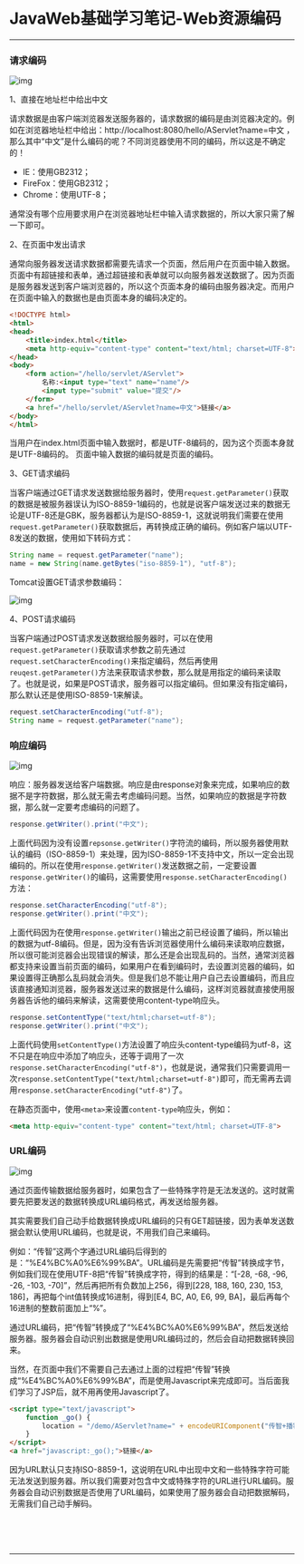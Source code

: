 # JavaWeb基础学习笔记-Web资源编码

---

### 请求编码

![img](images/1581571404643.png)

1、直接在地址栏中给出中文

请求数据是由客户端浏览器发送服务器的，请求数据的编码是由浏览器决定的。例如在浏览器地址栏中给出：http://localhost:8080/hello/AServlet?name=中文 ，那么其中“中文”是什么编码的呢？不同浏览器使用不同的编码，所以这是不确定的！

* IE：使用GB2312；
* FireFox：使用GB2312；
* Chrome：使用UTF-8；

通常没有哪个应用要求用户在浏览器地址栏中输入请求数据的，所以大家只需了解一下即可。

2、在页面中发出请求

通常向服务器发送请求数据都需要先请求一个页面，然后用户在页面中输入数据。页面中有超链接和表单，通过超链接和表单就可以向服务器发送数据了。因为页面是服务器发送到客户端浏览器的，所以这个页面本身的编码由服务器决定。而用户在页面中输入的数据也是由页面本身的编码决定的。

~~~html
<!DOCTYPE html>
<html>
<head>
	<title>index.html</title>
	<meta http-equiv="content-type" content="text/html; charset=UTF-8"> 
</head> 
<body>
	<form action="/hello/servlet/AServlet">
		名称:<input type="text" name="name"/>
		<input type="submit" value="提交"/>
	</form>
	<a href="/hello/servlet/AServlet?name=中文">链接</a>
</body>
</html>
~~~

当用户在index.html页面中输入数据时，都是UTF-8编码的，因为这个页面本身就是UTF-8编码的。
页面中输入数据的编码就是页面的编码。

3、GET请求编码

当客户端通过GET请求发送数据给服务器时，使用`request.getParameter()`获取的数据是被服务器误认为ISO-8859-1编码的，也就是说客户端发送过来的数据无论是UTF-8还是GBK，服务器都认为是ISO-8859-1，这就说明我们需要在使用`request.getParameter()`获取数据后，再转换成正确的编码。例如客户端以UTF-8发送的数据，使用如下转码方式：

~~~java
String name = request.getParameter("name");
name = new String(name.getBytes("iso-8859-1"), "utf-8");
~~~

Tomcat设置GET请求参数编码：

![img](images/1581571450206.png)

4、POST请求编码

当客户端通过POST请求发送数据给服务器时，可以在使用`request.getParameter()`获取请求参数之前先通过`request.setCharacterEncoding()`来指定编码，然后再使用`reuqest.getParameter()`方法来获取请求参数，那么就是用指定的编码来读取了。也就是说，如果是POST请求，服务器可以指定编码。但如果没有指定编码，那么默认还是使用ISO-8859-1来解读。

~~~java
request.setCharacterEncoding("utf-8");
String name = request.getParameter("name");
~~~

### 响应编码

![img](images/1581571512731.png)

响应：服务器发送给客户端数据。响应是由response对象来完成，如果响应的数据不是字符数据，那么就无需去考虑编码问题。当然，如果响应的数据是字符数据，那么就一定要考虑编码的问题了。

~~~java
response.getWriter().print("中文");
~~~

上面代码因为没有设置`repsonse.getWriter()`字符流的编码，所以服务器使用默认的编码（ISO-8859-1）来处理，因为ISO-8859-1不支持中文，所以一定会出现编码的。所以在使用`response.getWriter()`发送数据之前，一定要设置`response.getWriter()`的编码，这需要使用`response.setCharacterEncoding()`方法：

~~~java
response.setCharacterEncoding("utf-8");
response.getWriter().print("中文");
~~~

上面代码因为在使用`response.getWriter()`输出之前已经设置了编码，所以输出的数据为utf-8编码。但是，因为没有告诉浏览器使用什么编码来读取响应数据，所以很可能浏览器会出现错误的解读，那么还是会出现乱码的。当然，通常浏览器都支持来设置当前页面的编码，如果用户在看到编码时，去设置浏览器的编码，如果设置得正确那么乱码就会消失。但是我们总不能让用户自己去设置编码，而且应该直接通知浏览器，服务器发送过来的数据是什么编码，这样浏览器就直接使用服务器告诉他的编码来解读，这需要使用content-type响应头。

~~~java
response.setContentType("text/html;charset=utf-8");
response.getWriter().print("中文");
~~~

上面代码使用`setContentType()`方法设置了响应头content-type编码为utf-8，这不只是在响应中添加了响应头，还等于调用了一次`response.setCharacterEncoding("utf-8")`，也就是说，通常我们只需要调用一次`response.setContentType("text/html;charset=utf-8")`即可，而无需再去调用`response.setCharacterEncoding("utf-8")`了。

在静态页面中，使用`<meta>`来设置`content-type`响应头，例如：

~~~html
<meta http-equiv="content-type" content="text/html; charset=UTF-8">
~~~

### URL编码

![img](images/1581571544249.png)

通过页面传输数据给服务器时，如果包含了一些特殊字符是无法发送的。这时就需要先把要发送的数据转换成URL编码格式，再发送给服务器。

其实需要我们自己动手给数据转换成URL编码的只有GET超链接，因为表单发送数据会默认使用URL编码，也就是说，不用我们自己来编码。

例如：“传智”这两个字通过URL编码后得到的是：“%E4%BC%A0%E6%99%BA”。URL编码是先需要把“传智”转换成字节，例如我们现在使用UTF-8把“传智”转换成字符，得到的结果是：“[-28, -68, -96, -26, -103, -70]”，然后再把所有负数加上256，得到[228, 188, 160, 230, 153, 186]，再把每个int值转换成16进制，得到[E4, BC, A0, E6, 99, BA]，最后再每个16进制的整数前面加上“%”。

通过URL编码，把“传智”转换成了“%E4%BC%A0%E6%99%BA”，然后发送给服务器。服务器会自动识别出数据是使用URL编码过的，然后会自动把数据转换回来。

当然，在页面中我们不需要自己去通过上面的过程把“传智”转换成“%E4%BC%A0%E6%99%BA”，而是使用Javascript来完成即可。当后面我们学习了JSP后，就不用再使用Javascript了。

~~~html
<script type="text/javascript">
	function _go() {
		location = "/demo/AServlet?name=" + encodeURIComponent("传智+播客");
	}
</script>
<a href="javascript:_go();">链接</a>
~~~

因为URL默认只支持ISO-8859-1，这说明在URL中出现中文和一些特殊字符可能无法发送到服务器。所以我们需要对包含中文或特殊字符的URL进行URL编码。服务器会自动识别数据是否使用了URL编码，如果使用了服务器会自动把数据解码，无需我们自己动手解码。



<br/><br/><br/>

---

